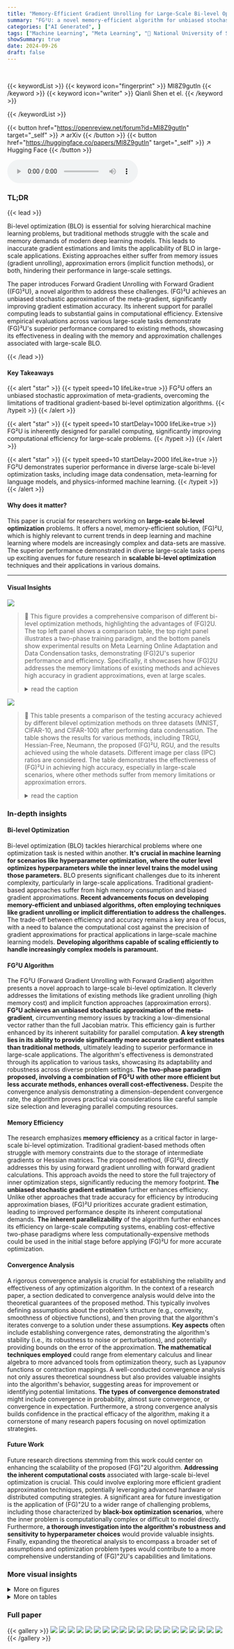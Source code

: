 ```yaml
---
title: "Memory-Efficient Gradient Unrolling for Large-Scale Bi-level Optimization"
summary: "FG²U: a novel memory-efficient algorithm for unbiased stochastic approximation of meta-gradients in large-scale bi-level optimization, showing superior performance across diverse tasks."
categories: ["AI Generated", ]
tags: ["Machine Learning", "Meta Learning", "🏢 National University of Singapore",]
showSummary: true
date: 2024-09-26
draft: false
---
```


<br>

{{< keywordList >}}
{{< keyword icon="fingerprint" >}} MI8Z9gutIn {{< /keyword >}}
{{< keyword icon="writer" >}} Qianli Shen et el. {{< /keyword >}}
 
{{< /keywordList >}}

{{< button href="https://openreview.net/forum?id=MI8Z9gutIn" target="_self" >}}
↗ arXiv
{{< /button >}}
{{< button href="https://huggingface.co/papers/MI8Z9gutIn" target="_self" >}}
↗ Hugging Face
{{< /button >}}



<audio controls>
    <source src="https://ai-paper-reviewer.com/MI8Z9gutIn/podcast.wav" type="audio/wav">
    Your browser does not support the audio element.
</audio>


### TL;DR


{{< lead >}}

Bi-level optimization (BLO) is essential for solving hierarchical machine learning problems, but traditional methods struggle with the scale and memory demands of modern deep learning models.  This leads to inaccurate gradient estimations and limits the applicability of BLO in large-scale applications. Existing approaches either suffer from memory issues (gradient unrolling), approximation errors (implicit function methods), or both, hindering their performance in large-scale settings.

The paper introduces Forward Gradient Unrolling with Forward Gradient ((FG)²U), a novel algorithm to address these challenges.  (FG)²U achieves an unbiased stochastic approximation of the meta-gradient, significantly improving gradient estimation accuracy.  Its inherent support for parallel computing leads to substantial gains in computational efficiency.  Extensive empirical evaluations across various large-scale tasks demonstrate (FG)²U's superior performance compared to existing methods, showcasing its effectiveness in dealing with the memory and approximation challenges associated with large-scale BLO.

{{< /lead >}}


#### Key Takeaways

{{< alert "star" >}}
{{< typeit speed=10 lifeLike=true >}} FG²U offers an unbiased stochastic approximation of meta-gradients, overcoming the limitations of traditional gradient-based bi-level optimization algorithms. {{< /typeit >}}
{{< /alert >}}

{{< alert "star" >}}
{{< typeit speed=10 startDelay=1000 lifeLike=true >}} FG²U is inherently designed for parallel computing, significantly improving computational efficiency for large-scale problems. {{< /typeit >}}
{{< /alert >}}

{{< alert "star" >}}
{{< typeit speed=10 startDelay=2000 lifeLike=true >}} FG²U demonstrates superior performance in diverse large-scale bi-level optimization tasks, including image data condensation, meta-learning for language models, and physics-informed machine learning. {{< /typeit >}}
{{< /alert >}}

#### Why does it matter?
This paper is crucial for researchers working on **large-scale bi-level optimization** problems. It offers a novel, memory-efficient solution, (FG)²U, which is highly relevant to current trends in deep learning and machine learning where models are increasingly complex and data-sets are massive. The superior performance demonstrated in diverse large-scale tasks opens up exciting avenues for future research in **scalable bi-level optimization** techniques and their applications in various domains.

------
#### Visual Insights



![](https://ai-paper-reviewer.com/MI8Z9gutIn/figures_1_1.jpg)

> 🔼 This figure provides a comprehensive comparison of different bi-level optimization methods, highlighting the advantages of (FG)2U.  The top left panel shows a comparison table, the top right panel illustrates a two-phase training paradigm, and the bottom panels show experimental results on Meta Learning Online Adaptation and Data Condensation tasks, demonstrating (FG)2U's superior performance and efficiency. Specifically, it showcases how (FG)2U addresses the memory limitations of existing methods and achieves high accuracy in gradient approximations, even at large scales.
> <details>
> <summary>read the caption</summary>
> Figure 1: Top Left: A comparison of bi-level optimization methods. (FG)2U circumvents the large-scale challenges inherent in classical bi-level optimization techniques. Within large-scale bi-level optimization, (FG)2U prioritizes the accuracy of gradient approximation over efficiency. Top Right: An overview of the cost-effective two-phase paradigm. (FG)2U is ideally positioned in Phase II to enhance performance after an approximate solution has been obtained using other efficient methods. Bottom Left: GPU Memory Usage and Performance on Meta Learning Online Adaptation experiment. (FG)2U can effectively address the memory issue of RGU when both the inner model and the unrolled depth are large. Bottom Center: GPU Memory Usage and Performance on Data Condensation experiments. The performance of (FG)2U surpasses that of other large-scale bi-level optimization methods, owing to its accurate gradient approximation, while demonstrating better memory efficiency. Bottom Right: Efficiency tradeoff of (FG)2U on Data Condensation experiments. The efficiency of (FG)2U can be well enhanced via intra/inter-GPU parallelism.
> </details>





![](https://ai-paper-reviewer.com/MI8Z9gutIn/tables_6_1.jpg)

> 🔼 This table presents a comparison of the testing accuracy achieved by different bilevel optimization methods on three datasets (MNIST, CIFAR-10, and CIFAR-100) after performing data condensation.  The table shows the results for various methods, including TRGU, Hessian-Free, Neumann, the proposed (FG)²U, RGU, and the results achieved using the whole datasets. Different image per class (IPC) ratios are considered. The table demonstrates the effectiveness of (FG)²U in achieving high accuracy, especially in large-scale scenarios, where other methods suffer from memory limitations or approximation errors.
> <details>
> <summary>read the caption</summary>
> Table 1: The performance (testing accuracy %) comparison among various bilevel optimization methods on the data condensation task over three datasets. All the datasets are condensed using a 3-layer ConvNet. IPC: image(s) per class. Ratio (%): the ratio of condensed examples to the whole training set.
> </details>





### In-depth insights


#### Bi-level Optimization
Bi-level optimization (BLO) tackles hierarchical problems where one optimization task is nested within another.  **It's crucial in machine learning for scenarios like hyperparameter optimization, where the outer level optimizes hyperparameters while the inner level trains the model using those parameters.**  BLO presents significant challenges due to its inherent complexity, particularly in large-scale applications.  Traditional gradient-based approaches suffer from high memory consumption and biased gradient approximations.  **Recent advancements focus on developing memory-efficient and unbiased algorithms, often employing techniques like gradient unrolling or implicit differentiation to address the challenges.**  The trade-off between efficiency and accuracy remains a key area of focus, with a need to balance the computational cost against the precision of gradient approximations for practical applications in large-scale machine learning models.  **Developing algorithms capable of scaling efficiently to handle increasingly complex models is paramount.**

#### FG²U Algorithm
The FG²U (Forward Gradient Unrolling with Forward Gradient) algorithm presents a novel approach to large-scale bi-level optimization.  It cleverly addresses the limitations of existing methods like gradient unrolling (high memory cost) and implicit function approaches (approximation errors). **FG²U achieves an unbiased stochastic approximation of the meta-gradient**, circumventing memory issues by tracking a low-dimensional vector rather than the full Jacobian matrix.  This efficiency gain is further enhanced by its inherent suitability for parallel computation.  **A key strength lies in its ability to provide significantly more accurate gradient estimates than traditional methods**, ultimately leading to superior performance in large-scale applications. The algorithm's effectiveness is demonstrated through its application to various tasks, showcasing its adaptability and robustness across diverse problem settings.  **The two-phase paradigm proposed, involving a combination of FG²U with other more efficient but less accurate methods, enhances overall cost-effectiveness.**  Despite the convergence analysis demonstrating a dimension-dependent convergence rate, the algorithm proves practical via considerations like careful sample size selection and leveraging parallel computing resources.

#### Memory Efficiency
The research emphasizes **memory efficiency** as a critical factor in large-scale bi-level optimization. Traditional gradient-based methods often struggle with memory constraints due to the storage of intermediate gradients or Hessian matrices. The proposed method, (FG)²U, directly addresses this by using forward gradient unrolling with forward gradient calculations. This approach avoids the need to store the full trajectory of inner optimization steps, significantly reducing the memory footprint.  **The unbiased stochastic gradient estimation** further enhances efficiency.  Unlike other approaches that trade accuracy for efficiency by introducing approximation biases, (FG)²U prioritizes accurate gradient estimation, leading to improved performance despite its inherent computational demands. **The inherent parallelizability** of the algorithm further enhances its efficiency on large-scale computing systems, enabling cost-effective two-phase paradigms where less computationally-expensive methods could be used in the initial stage before applying (FG)²U for more accurate optimization.

#### Convergence Analysis
A rigorous convergence analysis is crucial for establishing the reliability and effectiveness of any optimization algorithm.  In the context of a research paper, a section dedicated to convergence analysis would delve into the theoretical guarantees of the proposed method. This typically involves defining assumptions about the problem's structure (e.g., convexity, smoothness of objective functions), and then proving that the algorithm's iterates converge to a solution under these assumptions.  **Key aspects** often include establishing convergence rates, demonstrating the algorithm's stability (i.e., its robustness to noise or perturbations), and potentially providing bounds on the error of the approximation.  **The mathematical techniques employed** could range from elementary calculus and linear algebra to more advanced tools from optimization theory, such as Lyapunov functions or contraction mappings.  A well-conducted convergence analysis not only assures theoretical soundness but also provides valuable insights into the algorithm's behavior, suggesting areas for improvement or identifying potential limitations.  **The types of convergence demonstrated** might include convergence in probability, almost sure convergence, or convergence in expectation.  Furthermore, a strong convergence analysis builds confidence in the practical efficacy of the algorithm, making it a cornerstone of many research papers focusing on novel optimization strategies.

#### Future Work
Future research directions stemming from this work could center on enhancing the scalability of the proposed (FG)"2U algorithm.  **Addressing the inherent computational costs** associated with large-scale bi-level optimization is crucial. This could involve exploring more efficient gradient approximation techniques, potentially leveraging advanced hardware or distributed computing strategies.  A significant area for future investigation is the application of (FG)"2U to a wider range of challenging problems, including those characterized by **black-box optimization scenarios**, where the inner problem is computationally complex or difficult to model directly.  Furthermore, **a thorough investigation into the algorithm's robustness and sensitivity to hyperparameter choices** would provide valuable insights. Finally, expanding the theoretical analysis to encompass a broader set of assumptions and optimization problem types would contribute to a more comprehensive understanding of (FG)"2U's capabilities and limitations.


### More visual insights

<details>
<summary>More on figures
</summary>


![](https://ai-paper-reviewer.com/MI8Z9gutIn/figures_8_1.jpg)

> 🔼 This figure compares (FG)²U to other bi-level optimization methods, highlighting its ability to handle large-scale problems by prioritizing accuracy over efficiency.  It also illustrates a two-phase training paradigm where (FG)²U is used in the second phase for refinement after an initial approximation.  Experiments on meta-learning and data condensation demonstrate (FG)²U's superior memory efficiency and performance, especially when leveraging parallel computing.
> <details>
> <summary>read the caption</summary>
> Figure 1: Top Left: A comparison of bi-level optimization methods. (FG)²U circumvents the large-scale challenges inherent in classical bi-level optimization techniques. Within large-scale bi-level optimization, (FG)²U prioritizes the accuracy of gradient approximation over efficiency. Top Right: An overview of the cost-effective two-phase paradigm. (FG)²U is ideally positioned in Phase II to enhance performance after an approximate solution has been obtained using other efficient methods. Bottom Left: GPU Memory Usage and Performance on Meta Learning Online Adaptation experiment. (FG)²U can effectively address the memory issue of RGU when both the inner model and the unrolled depth are large. Bottom Center: GPU Memory Usage and Performance on Data Condensation experiments. The performance of (FG)²U surpasses that of other large-scale bi-level optimization methods, owing to its accurate gradient approximation, while demonstrating better memory efficiency. Bottom Right: Efficiency tradeoff of (FG)²U on Data Condensation experiments. The efficiency of (FG)²U can be well enhanced via intra/inter-GPU parallelism.
> </details>



![](https://ai-paper-reviewer.com/MI8Z9gutIn/figures_8_2.jpg)

> 🔼 This figure compares the efficiency and accuracy of Physics-Informed Neural Networks (PINNs) and numerical solvers for solving partial differential equations (PDEs). The left panel shows that numerical solvers are significantly more efficient than PINNs, especially as the number of optimization steps increases. The right panel shows that (FG)2U, using numerical solvers, achieves significantly lower relative L2 errors in predicting both the PDE parameters (φ) and the solution (u) compared to PINNs.
> <details>
> <summary>read the caption</summary>
> Figure 2: Left: Comparison of efficiency between the PINN solver and the numerical solver. We evaluated Adam [29] and SGD as the inner optimizers for the PINN solver, with steps ranging from 100 to 50,000. The results demonstrate that the numerical solver is significantly more efficient. Right: Comparison of relative L2 errors in the prediction of  φ and u.  εφ = ||φpred - φ||2/||φ||2, εu = ||upred - u||2/||u||2.
> </details>



![](https://ai-paper-reviewer.com/MI8Z9gutIn/figures_15_1.jpg)

> 🔼 This figure summarizes the contributions of the paper. It presents a comparison of (FG)²U with other bi-level optimization methods, highlighting its ability to overcome memory limitations and achieve accurate gradient approximations, even in large-scale settings.  It also shows the cost-effective two-phase training paradigm suggested by the authors. Empirical evaluations illustrate (FG)²U's performance on meta-learning and data condensation tasks and its memory and efficiency trade-offs.
> <details>
> <summary>read the caption</summary>
> Figure 1: Top Left: A comparison of bi-level optimization methods. (FG)²U circumvents the large-scale challenges inherent in classical bi-level optimization techniques. Within large-scale bi-level optimization, (FG)²U prioritizes the accuracy of gradient approximation over efficiency. Top Right: An overview of the cost-effective two-phase paradigm. (FG)²U is ideally positioned in Phase II to enhance performance after an approximate solution has been obtained using other efficient methods. Bottom Left: GPU Memory Usage and Performance on Meta Learning Online Adaptation experiment. (FG)²U can effectively address the memory issue of RGU when both the inner model and the unrolled depth are large. Bottom Center: GPU Memory Usage and Performance on Data Condensation experiments. (FG)²U can effectively address the memory issue of RGU when both the inner model and the unrolled depth are large. Bottom Right: Efficiency tradeoff of (FG)²U on Data Condensation experiments. The efficiency of (FG)²U can be well enhanced via intra/inter-GPU parallelism.
> </details>



![](https://ai-paper-reviewer.com/MI8Z9gutIn/figures_21_1.jpg)

> 🔼 This figure provides a comprehensive comparison of different bi-level optimization methods, highlighting the advantages of the proposed (FG)2U approach.  It showcases (FG)2U's ability to overcome memory limitations and achieve higher accuracy in gradient approximation compared to existing techniques.  The figure also illustrates a two-phase training paradigm where (FG)2U is used in the second phase for improved accuracy after an initial approximation.  Results from Meta Learning and Data Condensation experiments demonstrate (FG)2U's superior performance and efficiency, especially when leveraging parallel GPU computation.
> <details>
> <summary>read the caption</summary>
> Figure 1: Top Left: A comparison of bi-level optimization methods. (FG)2U circumvents the large-scale challenges inherent in classical bi-level optimization techniques. Within large-scale bi-level optimization, (FG)2U prioritizes the accuracy of gradient approximation over efficiency. Top Right: An overview of the cost-effective two-phase paradigm. (FG)2U is ideally positioned in Phase II to enhance performance after an approximate solution has been obtained using other efficient methods. Bottom Left: GPU Memory Usage and Performance on Meta Learning Online Adaptation experiment. (FG)2U can effectively address the memory issue of RGU when both the inner model and the unrolled depth are large. Bottom Center: GPU Memory Usage and Performance on Data Condensation experiments. The performance of (FG)2U surpasses that of other large-scale bi-level optimization methods, owing to its accurate gradient approximation, while demonstrating better memory efficiency. Bottom Right: Efficiency tradeoff of (FG)2U on Data Condensation experiments. The efficiency of (FG)2U can be well enhanced via intra/inter-GPU parallelism.
> </details>



</details>




<details>
<summary>More on tables
</summary>


![](https://ai-paper-reviewer.com/MI8Z9gutIn/tables_7_1.jpg)
> 🔼 This table compares the performance of three different methods for online adaptation of language models: CaMeLS + RGU (results from the original paper), CaMeLS + RGU (our implementation), and CaMeLS + (FG)²U (our proposed method).  The comparison is done across three different language models (DistilGPT2, GPT2-Large, and GPT2-XL) and two datasets (StreamingQA and SQUAD-Seq).  The evaluation metrics used are Exact Match (EM) and F1 score.  The table highlights that our method, (FG)²U, consistently achieves better results than the other two.
> <details>
> <summary>read the caption</summary>
> Table 2: Comparison of the online adaptation performance. The reported evaluation metrics include the exact match (EM) and F1 scores. For vanilla CaMeLS [25], RGU is conducted with unrolled depth 6, using DistilGPT2 as the base model. We present both the results reported by [66] and those from our implementation (denoted as impl.). For CaMeLS + (FG)²U, we select unrolled depths from {24, 48}, and the base model from {DistilGPT2, GPT2}. We report the results for the combination that yields the best F1 score. Additional details and ablation studies are documented in Appendix G.1.
> </details>

![](https://ai-paper-reviewer.com/MI8Z9gutIn/tables_23_1.jpg)
> 🔼 This table compares the performance of various bilevel optimization methods on three different datasets (MNIST, CIFAR-10, and CIFAR-100) for a data condensation task. The performance is measured by testing accuracy.  Different image per class (IPC) ratios and overall dataset ratios are tested. The table shows that (FG)²U outperforms other methods.
> <details>
> <summary>read the caption</summary>
> Table 1: The performance (testing accuracy %) comparison among various bilevel optimization methods on the data condensation task over three datasets. All the datasets are condensed using a 3-layer ConvNet. IPC: image(s) per class. Ratio (%): the ratio of condensed examples to the whole training set.
> </details>

![](https://ai-paper-reviewer.com/MI8Z9gutIn/tables_23_2.jpg)
> 🔼 This table compares the performance of different methods for online adaptation of language models.  It shows the exact match (EM) and F1 scores for the CaMeLS approach using RGU (with DistilGPT2) and the proposed (FG)²U method (with DistilGPT2 and GPT2 models) on two datasets. Different unrolled depths are tested for (FG)²U, demonstrating its ability to handle larger models and depths.
> <details>
> <summary>read the caption</summary>
> Table 2: Comparison of the online adaptation performance. The reported evaluation metrics include the exact match (EM) and F1 scores. For vanilla CaMeLS [25], RGU is conducted with unrolled depth 6, using DistilGPT2 as the base model. We present both the results reported by [66] and those from our implementation (denoted as impl.). For CaMeLS + (FG)²U, we select unrolled depths from {24, 48}, and the base model from {DistilGPT2, GPT2}. We report the results for the combination that yields the best F1 score. Additional details and ablation studies are documented in Appendix G.1.
> </details>

![](https://ai-paper-reviewer.com/MI8Z9gutIn/tables_24_1.jpg)
> 🔼 This table compares the performance of different bilevel optimization methods on three image datasets (MNIST, CIFAR-10, CIFAR-100) using a data condensation technique. The performance is measured by testing accuracy, and it's shown for different image per class (IPC) ratios, which represent the proportion of condensed examples to the total number of examples in the training dataset. The results are compared to using the whole dataset for training (WHOLE).
> <details>
> <summary>read the caption</summary>
> Table 1: The performance (testing accuracy %) comparison among various bilevel optimization methods on the data condensation task over three datasets. All the datasets are condensed using a 3-layer ConvNet. IPC: image(s) per class. Ratio (%): the ratio of condensed examples to the whole training set.
> </details>

![](https://ai-paper-reviewer.com/MI8Z9gutIn/tables_24_2.jpg)
> 🔼 This table compares the performance of the CaMeLS model using RGU and (FG)²U for online adaptation of language models on two datasets, StreamingQA and SQUAD-Seq. It shows the Exact Match (EM) and F1 scores for different model sizes and unrolled depths. The results demonstrate that (FG)²U achieves better performance than RGU, especially for larger models, overcoming the memory limitations of RGU.
> <details>
> <summary>read the caption</summary>
> Table 2: Comparison of the online adaptation performance. The reported evaluation metrics include the exact match (EM) and F1 scores. For vanilla CaMeLS [25], RGU is conducted with unrolled depth 6, using DistilGPT2 as the base model. We present both the results reported by [66] and those from our implementation (denoted as impl.). For CaMeLS + (FG)²U, we select unrolled depths from {24, 48}, and the base model from {DistilGPT2, GPT2}. We report the results for the combination that yields the best F1 score. Additional details and ablation studies are documented in Appendix G.1.
> </details>

![](https://ai-paper-reviewer.com/MI8Z9gutIn/tables_24_3.jpg)
> 🔼 This table compares the performance of different methods for online adaptation of language models on two datasets: StreamingQA and SQUAD-Seq.  It shows the exact match (EM) and F1 scores for CaMeLS with RGU (results from the original paper and the authors' implementation) and CaMeLS with (FG)²U.  The table highlights (FG)²U's improved performance, especially when using larger language models and increased unrolled depth, overcoming the memory limitations of RGU.
> <details>
> <summary>read the caption</summary>
> Table 2: Comparison of the online adaptation performance. The reported evaluation metrics include the exact match (EM) and F1 scores. For vanilla CaMeLS [25], RGU is conducted with unrolled depth 6, using DistilGPT2 as the base model. We present both the results reported by [66] and those from our implementation (denoted as impl.). For CaMeLS + (FG)²U, we select unrolled depths from {24, 48}, and the base model from {DistilGPT2, GPT2}. We report the results for the combination that yields the best F1 score. Additional details and ablation studies are documented in Appendix G.1.
> </details>

</details>




### Full paper

{{< gallery >}}
<img src="https://ai-paper-reviewer.com/MI8Z9gutIn/1.png" class="grid-w50 md:grid-w33 xl:grid-w25" />
<img src="https://ai-paper-reviewer.com/MI8Z9gutIn/2.png" class="grid-w50 md:grid-w33 xl:grid-w25" />
<img src="https://ai-paper-reviewer.com/MI8Z9gutIn/3.png" class="grid-w50 md:grid-w33 xl:grid-w25" />
<img src="https://ai-paper-reviewer.com/MI8Z9gutIn/4.png" class="grid-w50 md:grid-w33 xl:grid-w25" />
<img src="https://ai-paper-reviewer.com/MI8Z9gutIn/5.png" class="grid-w50 md:grid-w33 xl:grid-w25" />
<img src="https://ai-paper-reviewer.com/MI8Z9gutIn/6.png" class="grid-w50 md:grid-w33 xl:grid-w25" />
<img src="https://ai-paper-reviewer.com/MI8Z9gutIn/7.png" class="grid-w50 md:grid-w33 xl:grid-w25" />
<img src="https://ai-paper-reviewer.com/MI8Z9gutIn/8.png" class="grid-w50 md:grid-w33 xl:grid-w25" />
<img src="https://ai-paper-reviewer.com/MI8Z9gutIn/9.png" class="grid-w50 md:grid-w33 xl:grid-w25" />
<img src="https://ai-paper-reviewer.com/MI8Z9gutIn/10.png" class="grid-w50 md:grid-w33 xl:grid-w25" />
<img src="https://ai-paper-reviewer.com/MI8Z9gutIn/11.png" class="grid-w50 md:grid-w33 xl:grid-w25" />
<img src="https://ai-paper-reviewer.com/MI8Z9gutIn/12.png" class="grid-w50 md:grid-w33 xl:grid-w25" />
<img src="https://ai-paper-reviewer.com/MI8Z9gutIn/13.png" class="grid-w50 md:grid-w33 xl:grid-w25" />
<img src="https://ai-paper-reviewer.com/MI8Z9gutIn/14.png" class="grid-w50 md:grid-w33 xl:grid-w25" />
<img src="https://ai-paper-reviewer.com/MI8Z9gutIn/15.png" class="grid-w50 md:grid-w33 xl:grid-w25" />
<img src="https://ai-paper-reviewer.com/MI8Z9gutIn/16.png" class="grid-w50 md:grid-w33 xl:grid-w25" />
<img src="https://ai-paper-reviewer.com/MI8Z9gutIn/17.png" class="grid-w50 md:grid-w33 xl:grid-w25" />
<img src="https://ai-paper-reviewer.com/MI8Z9gutIn/18.png" class="grid-w50 md:grid-w33 xl:grid-w25" />
<img src="https://ai-paper-reviewer.com/MI8Z9gutIn/19.png" class="grid-w50 md:grid-w33 xl:grid-w25" />
<img src="https://ai-paper-reviewer.com/MI8Z9gutIn/20.png" class="grid-w50 md:grid-w33 xl:grid-w25" />
{{< /gallery >}}